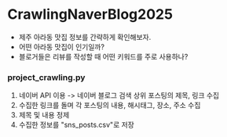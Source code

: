 # CrawlingNaverBlog2025
- 제주 아라동 맛집 정보를 간략하게 확인해보자.
- 어떤 아라동 맛집이 인기일까?
- 블로거들은 리뷰를 작성할 때 어떤 키워드를 주로 사용하나?

### project_crawling.py
1. 네이버 API 이용 -> 네이버 블로그 검색 상위 포스팅의 제목, 링크 수집<br>
2. 수집한 링크를 돌며 각 포스팅의 내용, 해시태그, 장소, 주소 수집 <br>
3. 제목 및 내용 정제<br>
4. 수집한 정보를 "sns_posts.csv"로 저장

